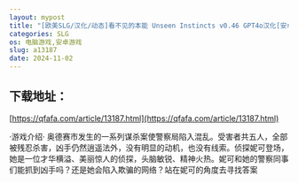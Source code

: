 ```yaml
---
layout: mypost
title: "[欧美SLG/汉化/动态]看不见的本能 Unseen Instincts v0.46 GPT4o汉化[安卓+PC/3G]"
categories: SLG
os: 电脑游戏,安卓游戏
slug: a13187
date: 2024-11-02
---
```


## 下载地址：

[https://qfafa.com/article/13187.html](https://qfafa.com/article/13187.html)

·游戏介绍·
奥德赛市发生的一系列谋杀案使警察局陷入混乱。受害者共五人，全部被残忍杀害，凶手仍然逍遥法外，没有明显的动机，也没有线索。侦探妮可登场，她是一位才华横溢、美丽惊人的侦探，头脑敏锐、精神火热。妮可和她的警察同事们能抓到凶手吗？还是她会陷入欺骗的网络？站在妮可的角度去寻找答案